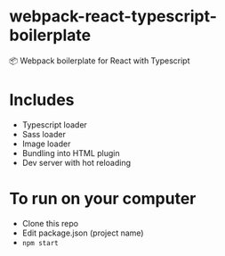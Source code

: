 # webpack-react-typescript-boilerplate

📦 Webpack boilerplate for React with Typescript

# Includes

- Typescript loader
- Sass loader
- Image loader
- Bundling into HTML plugin
- Dev server with hot reloading

# To run on your computer

- Clone this repo
- Edit package.json (project name)
- `npm start`
